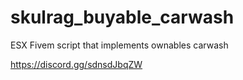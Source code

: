 # skulrag_buyable_carwash
ESX Fivem script that implements ownables carwash

https://discord.gg/sdnsdJbqZW
